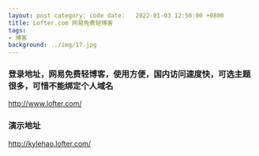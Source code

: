 ```yaml
---
layout: post category: code date:   2022-01-03 12:50:00 +0800
title: Lofter.com 网易免费轻博客
tags:
- 博客
background: ../img/17.jpg
---
```



### 登录地址，网易免费轻博客，使用方便，国内访问速度快，可选主题很多，可惜不能绑定个人域名<br>
http://www.lofter.com/

### 演示地址<br>
http://kylehao.lofter.com/